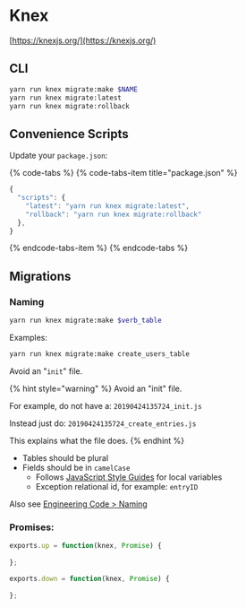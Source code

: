 # Knex

[https://knexjs.org/](https://knexjs.org/)

## CLI

```bash
yarn run knex migrate:make $NAME
yarn run knex migrate:latest
yarn run knex migrate:rollback
```

## Convenience Scripts

Update your `package.json`:

{% code-tabs %}
{% code-tabs-item title="package.json" %}
```javascript
{
  "scripts": {
    "latest": "yarn run knex migrate:latest",
    "rollback": "yarn run knex migrate:rollback"
  },
}
```
{% endcode-tabs-item %}
{% endcode-tabs %}

## Migrations

### Naming

```bash
yarn run knex migrate:make $verb_table
```

Examples:

```bash
yarn run knex migrate:make create_users_table
```

Avoid an "`init`" file.

{% hint style="warning" %}
Avoid an "init" file.

For example, do not have a: `20190424135724_init.js`

Instead just do: `20190424135724_create_entries.js`

This explains what the file does.
{% endhint %}

* Tables should be plural
* Fields should be in `camelCase`
  * Follows [JavaScript Style Guides](../javascript/style-guides.md) for local variables
  * Exception relational id, for example: `entryID`

Also see [Engineering Code &gt; Naming](../../engineering-code/naming.md#common-names)

### Promises:

```javascript
exports.up = function(knex, Promise) {
  
};

exports.down = function(knex, Promise) {
  
};
```

